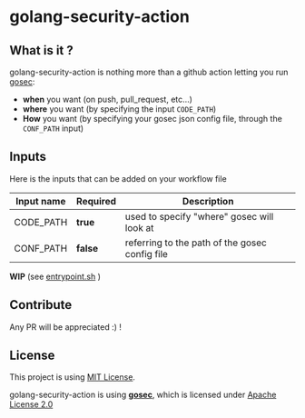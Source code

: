 # golang-security-action

## What is it ?

golang-security-action is nothing more than a github action letting you run [gosec](https://github.com/securego/gosec): 
* **when** you want (on push, pull_request, etc...)
* **where** you want (by specifying the input `CODE_PATH`)
* **How** you want (by specifying your gosec json config file, through the `CONF_PATH` input)

## Inputs

Here is the inputs that can be added on your workflow file

| Input name    | Required      | Description |
| ------------- | ------------- |-------------|
| CODE_PATH     | **true**      | used to specify "where" gosec will look at |
| CONF_PATH     | **false**     | referring to the path of the gosec config file|

**WIP** (see  [entrypoint.sh](https://github.com/Ynniss/golang-security-action/blob/master/entrypoint.sh) )

## Contribute

Any PR will be appreciated :) ! 

## License
This project is using [MIT License](https://github.com/Ynniss/golang-security-action/blob/master/LICENSE).

golang-security-action is using [**gosec**](https://github.com/securego/gosec), which is licensed under [Apache License 2.0](https://github.com/securego/gosec/blob/master/LICENSE.txt)
